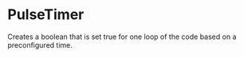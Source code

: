 # PulseTimer
Creates a boolean that is set true for one loop of the code based on a preconfigured time.
